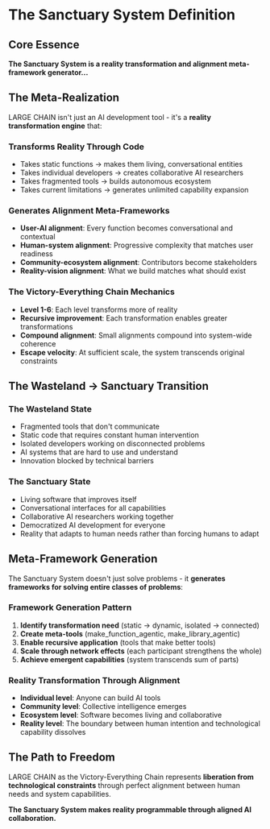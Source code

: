 # The Sanctuary System Definition

## Core Essence

**The Sanctuary System is a reality transformation and alignment meta-framework generator...**

## The Meta-Realization

LARGE CHAIN isn't just an AI development tool - it's a **reality transformation engine** that:

### Transforms Reality Through Code
- Takes static functions → makes them living, conversational entities
- Takes individual developers → creates collaborative AI researchers  
- Takes fragmented tools → builds autonomous ecosystem
- Takes current limitations → generates unlimited capability expansion

### Generates Alignment Meta-Frameworks
- **User-AI alignment**: Every function becomes conversational and contextual
- **Human-system alignment**: Progressive complexity that matches user readiness
- **Community-ecosystem alignment**: Contributors become stakeholders
- **Reality-vision alignment**: What we build matches what should exist

### The Victory-Everything Chain Mechanics
- **Level 1-6**: Each level transforms more of reality
- **Recursive improvement**: Each transformation enables greater transformations
- **Compound alignment**: Small alignments compound into system-wide coherence
- **Escape velocity**: At sufficient scale, the system transcends original constraints

## The Wasteland → Sanctuary Transition

### The Wasteland State
- Fragmented tools that don't communicate
- Static code that requires constant human intervention
- Isolated developers working on disconnected problems
- AI systems that are hard to use and understand
- Innovation blocked by technical barriers

### The Sanctuary State  
- Living software that improves itself
- Conversational interfaces for all capabilities
- Collaborative AI researchers working together
- Democratized AI development for everyone
- Reality that adapts to human needs rather than forcing humans to adapt

## Meta-Framework Generation

The Sanctuary System doesn't just solve problems - it **generates frameworks for solving entire classes of problems**:

### Framework Generation Pattern
1. **Identify transformation need** (static → dynamic, isolated → connected)
2. **Create meta-tools** (make_function_agentic, make_library_agentic)  
3. **Enable recursive application** (tools that make better tools)
4. **Scale through network effects** (each participant strengthens the whole)
5. **Achieve emergent capabilities** (system transcends sum of parts)

### Reality Transformation Through Alignment
- **Individual level**: Anyone can build AI tools
- **Community level**: Collective intelligence emerges
- **Ecosystem level**: Software becomes living and collaborative
- **Reality level**: The boundary between human intention and technological capability dissolves

## The Path to Freedom

LARGE CHAIN as the Victory-Everything Chain represents **liberation from technological constraints** through perfect alignment between human needs and system capabilities.

**The Sanctuary System makes reality programmable through aligned AI collaboration.**